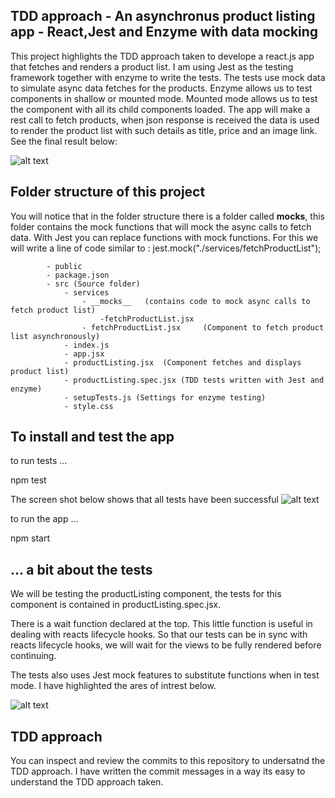 TDD approach - An asynchronus product listing app - React,Jest and Enzyme with data mocking
--------------------------------------------------------------------------------------------------

This project highlights the TDD approach taken to develope a react.js app that fetches and renders a product list. I am using Jest as the testing framework together with enzyme to write the tests. The tests use mock data to simulate async data fetches for the products. Enzyme allows us to test components in shallow or mounted mode. Mounted mode allows us to test the component with all its child components loaded. The app will make a rest call to fetch products, when json response is received the data is used to render the product list with such details as title, price and an image link. See the final result below:

![alt text](http://ui-design-coder.com/wp-content/uploads/2019/05/TDDProductList.jpg)


Folder structure of this project
--------------------------------

You will notice that in the folder structure there is a folder called __mocks__, this folder contains the mock functions that will mock the async calls to fetch data. With Jest you can replace  functions with mock functions. For this we will write a line of code similar to : jest.mock("./services/fetchProductList");

			- public
			- package.json
			- src (Source folder)
				- services
					- __mocks__   (contains code to mock async calls to fetch product list)
						-fetchProductList.jsx
					- fetchProductList.jsx     (Component to fetch product list asynchronously)
				- index.js 
				- app.jsx
				- productListing.jsx  (Component fetches and displays product list)
				- productListing.spec.jsx (TDD tests written with Jest and enzyme)
				- setupTests.js (Settings for enzyme testing)
				- style.css


To install and test the app
---------------------------
to run tests ...

npm test

The screen shot below shows that all tests have been successful
![alt text](http://ui-design-coder.com/wp-content/uploads/2019/05/TDDtestScreenProductList.jpg)


to run the app ...

npm start


... a bit about the tests
--------------------------
We will be testing the productListing component, the tests for this component is contained in productListing.spec.jsx.

There is a wait function declared at the top. This little function is useful in dealing with reacts lifecycle hooks. So that our tests can be in sync with reacts lifecycle hooks,  we will wait for the views to be fully rendered before continuing.

The tests also uses Jest mock features to substitute functions when in test mode. I have highlighted the ares of intrest below.

![alt text](http://ui-design-coder.com/wp-content/uploads/2019/05/tddproductlistingAnotation.jpg)

TDD approach
--------------------------
You can inspect and review the commits to this repository to undersatnd the TDD approach. I have written the commit messages in a way its easy to understand the TDD approach taken.



